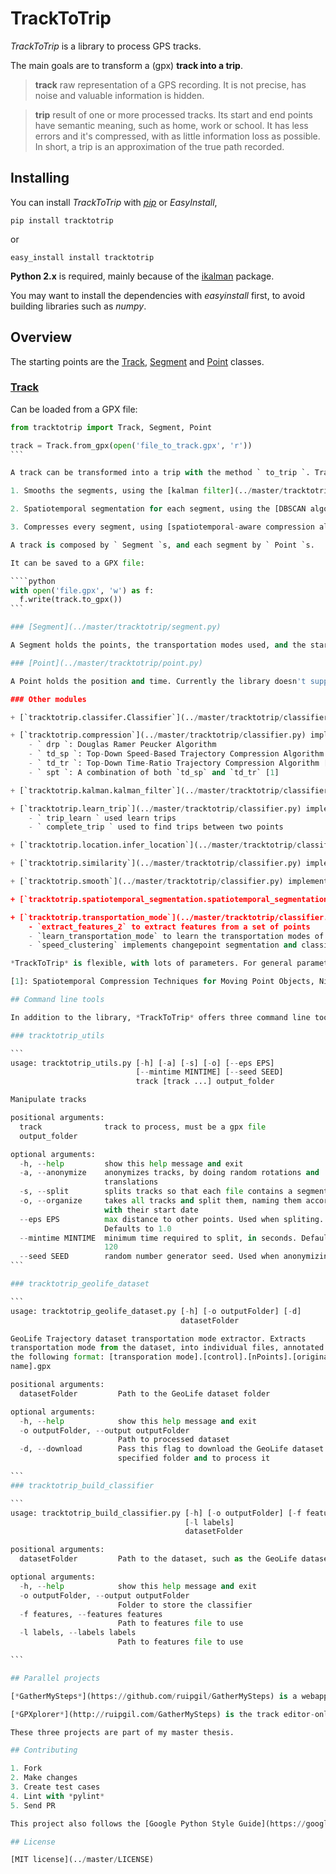 # TrackToTrip
*TrackToTrip* is a library to process GPS tracks.

The main goals are to transform a (gpx) **track into a trip**.

> **track**
> raw representation of a GPS recording. It is not precise, has noise and valuable information is hidden.


> **trip**
> result of one or more processed tracks. Its start and end points have semantic meaning, such as home, work or school. It has less errors and it's compressed, with as little information loss as possible. In short, a trip is an approximation of the true path recorded.

## Installing

You can install *TrackToTrip* with *[pip](https://pypi.python.org/pypi/tracktotrip)* or *EasyInstall*,

```
pip install tracktotrip
```

or

```
easy_install install tracktotrip
```

**Python 2.x** is required, mainly because of the [ikalman](https://github.com/ruipgil/ikalman) package.

You may want to install the dependencies with *easyinstall* first, to avoid building libraries such as *numpy*.

## Overview

The starting points are the [Track](../master/tracktotrip/track.py), [Segment](../master/tracktotrip/segment.py) and [Point](../master/tracktotrip/point.py) classes.

### [Track](../master/tracktotrip/track.py)

Can be loaded from a GPX file:

````python
from tracktotrip import Track, Segment, Point

track = Track.from_gpx(open('file_to_track.gpx', 'r'))
```

A track can be transformed into a trip with the method ` to_trip `. Transforming a track into a trip executes the following steps:

1. Smooths the segments, using the [kalman filter](../master/tracktotrip/smooth.py)

2. Spatiotemporal segmentation for each segment, using the [DBSCAN algorithm](../master/tracktotrip/spatiotemporal_segmentation.py) to find spatiotemporal clusters

3. Compresses every segment, using [spatiotemporal-aware compression algorithm](../master/tracktotrip/compression.py)

A track is composed by ` Segment `s, and each segment by ` Point `s.

It can be saved to a GPX file:

````python
with open('file.gpx', 'w') as f:
  f.write(track.to_gpx())
```

### [Segment](../master/tracktotrip/segment.py)

A Segment holds the points, the transportation modes used, and the start and end semantic locations.

### [Point](../master/tracktotrip/point.py)

A Point holds the position and time. Currently the library doesn't support elevation.

### Other modules

+ [`tracktotrip.classifer.Classifier`](../master/tracktotrip/classifier.py) provides a wrapper around the [sklearn](http://scikit-learn.org/) classifiers.

+ [`tracktotrip.compression`](../master/tracktotrip/classifier.py) implements path compression algorithm, such as:
	- ` drp `: Douglas Ramer Peucker Algorithm
	- ` td_sp `: Top-Down Speed-Based Trajectory Compression Algorithm [1]
	- ` td_tr `: Top-Down Time-Ratio Trajectory Compression Algorithm [1]
	- ` spt `: A combination of both `td_sp` and `td_tr` [1]

+ [`tracktotrip.kalman.kalman_filter`](../master/tracktotrip/classifier.py) executes the kalman filter in a list of point

+ [`tracktotrip.learn_trip`](../master/tracktotrip/classifier.py) implements
	- ` trip_learn ` used learn trips
	- ` complete_trip ` used to find trips between two points

+ [`tracktotrip.location.infer_location`](../master/tracktotrip/classifier.py) uses known locations, and web APIs such as Google's and Foursquare's.

+ [`tracktotrip.similarity`](../master/tracktotrip/classifier.py) implements function to find similarity between two ` Segment `s

+ [`tracktotrip.smooth`](../master/tracktotrip/classifier.py) implements functions mitigate kalman's lack of precision in the first predictions

+ [`tracktotrip.spatiotemporal_segmentation.spatiotemporal_segmentation`](../master/tracktotrip/classifier.py) uses the DBSCAN algorithm to perform spatiotemporal segmentation

+ [`tracktotrip.transportation_mode`](../master/tracktotrip/classifier.py) implements transportation learning and prediction functions, such as:
	- `extract_features_2` to extract features from a set of points
	- `learn_transportation_mode` to learn the transportation modes of a track
	- `speed_clustering` implements changepoint segmentation and classifies sub-segments between changepoints

*TrackToTrip* is flexible, with lots of parameters. For general parameters, refer to [` processmysteps.default_config `](https://github.com/ruipgil/ProcessMySteps/blob/master/processmysteps/default_config.py)

[1]: Spatiotemporal Compression Techniques for Moving Point Objects, Nirvana Meratnia and Rolf A. de By, 2004, in Advances in Database Technology - EDBT 2004: 9th International Conference on Extending Database Technology, Heraklion, Crete, Greece, March 14-18, 2004

## Command line tools

In addition to the library, *TrackToTrip* offers three command line tools outside of the library to manipulate GPS tracks and to generate classifier.

### tracktotrip_utils

```
usage: tracktotrip_utils.py [-h] [-a] [-s] [-o] [--eps EPS]
                            [--mintime MINTIME] [--seed SEED]
                            track [track ...] output_folder

Manipulate tracks

positional arguments:
  track              track to process, must be a gpx file
  output_folder

optional arguments:
  -h, --help         show this help message and exit
  -a, --anonymize    anonymizes tracks, by doing random rotations and
                     translations
  -s, --split        splits tracks so that each file contains a segment
  -o, --organize     takes all tracks and split them, naming them according
                     with their start date
  --eps EPS          max distance to other points. Used when spliting.
                     Defaults to 1.0
  --mintime MINTIME  minimum time required to split, in seconds. Defaults to
                     120
  --seed SEED        random number generator seed. Used when anonymizing
```

### tracktotrip_geolife_dataset

```
usage: tracktotrip_geolife_dataset.py [-h] [-o outputFolder] [-d]
                                      datasetFolder

GeoLife Trajectory dataset transportation mode extractor. Extracts
transportation mode from the dataset, into individual files, annotated with
the following format: [transporation mode].[control].[nPoints].[original file
name].gpx

positional arguments:
  datasetFolder         Path to the GeoLife dataset folder

optional arguments:
  -h, --help            show this help message and exit
  -o outputFolder, --output outputFolder
                        Path to processed dataset
  -d, --download        Pass this flag to download the GeoLife dataset to the
                        specified folder and to process it

```
### tracktotrip_build_classifier

```
usage: tracktotrip_build_classifier.py [-h] [-o outputFolder] [-f features]
                                       [-l labels]
                                       datasetFolder

positional arguments:
  datasetFolder         Path to the dataset, such as the GeoLife dataset

optional arguments:
  -h, --help            show this help message and exit
  -o outputFolder, --output outputFolder
                        Folder to store the classifier
  -f features, --features features
                        Path to features file to use
  -l labels, --labels labels
                        Path to features file to use

```

## Parallel projects

[*GatherMySteps*](https://github.com/ruipgil/GatherMySteps) is a webapp, that doubles as a track editor and semantic annotator. It is supported by [*ProcessMySteps*](https://github.com/ruipgil/ProcessMySteps), a python backend application that uses *TrackToTrip*.

[*GPXplorer*](http://ruipgil.com/GatherMySteps) is the track editor-only fork of [*GatherMySteps*](https://github.com/ruipgil/GatherMySteps)

These three projects are part of my master thesis.

## Contributing

1. Fork
2. Make changes
3. Create test cases
4. Lint with *pylint*
5. Send PR

This project also follows the [Google Python Style Guide](https://google.github.io/styleguide/pyguide.html).

## License

[MIT license](../master/LICENSE)
